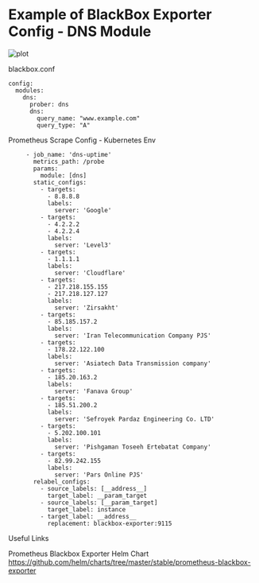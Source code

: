 # Example of BlackBox Exporter Config - DNS Module 

![plot](./Dashboard.png)

blackbox.conf 

```
config:
  modules:
    dns:
      prober: dns
      dns:
        query_name: "www.example.com"
        query_type: "A"

```

Prometheus Scrape Config - Kubernetes Env

```
     - job_name: 'dns-uptime'
       metrics_path: /probe
       params:
         module: [dns]
       static_configs:
         - targets:
           - 8.8.8.8
           labels:
             server: 'Google'
         - targets:
           - 4.2.2.2
           - 4.2.2.4
           labels:
             server: 'Level3'
         - targets:
           - 1.1.1.1
           labels:
             server: 'Cloudflare'
         - targets:
           - 217.218.155.155
           - 217.218.127.127
           labels:
             server: 'Zirsakht'
         - targets:
           - 85.185.157.2
           labels:
             server: 'Iran Telecommunication Company PJS'
         - targets:
           - 178.22.122.100
           labels:
             server: 'Asiatech Data Transmission company'
         - targets:
           - 185.20.163.2
           labels:
             server: 'Fanava Group'
         - targets:
           - 185.51.200.2
           labels:
             server: 'Sefroyek Pardaz Engineering Co. LTD'
         - targets:
           - 5.202.100.101
           labels:
             server: 'Pishgaman Toseeh Ertebatat Company'
         - targets:
           - 82.99.242.155
           labels:
             server: 'Pars Online PJS'
       relabel_configs:
         - source_labels: [__address__]
           target_label: __param_target
         - source_labels: [__param_target]
           target_label: instance
         - target_label: __address__
           replacement: blackbox-exporter:9115
```

Useful Links 

Prometheus Blackbox Exporter Helm Chart
https://github.com/helm/charts/tree/master/stable/prometheus-blackbox-exporter
